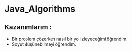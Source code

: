 # Java_Algorithms

## Kazanımlarım :

- Bir problem çözerken nasıl bir yol izleyeceğimi öğrendim.
- Soyut düşünebilmeyi öğrendim.
